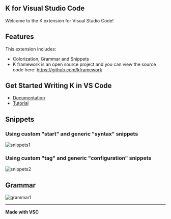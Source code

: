 ## K for Visual Studio Code

Welcome to the K extension for Visual Studio Code!


## Features
This extension includes: <br>
* Colorization, Grammar and Snippets <br>
* K framework is an open source project and you can view the source code here: 
https://github.com/kframework


## Get Started Writing K in VS Code
* [Documentation](http://www.kframework.org)
* [Tutorial](http://www.kframework.org/index.php/K_Tutorial)

## Snippets 
### Using custom "start" and generic "syntax" snippets <br>
![snippets1](https://cloud.githubusercontent.com/assets/23559082/21643894/805fd5a6-d293-11e6-9336-735bcb3d0185.gif)
### Using custom "tag" and generic "configuration" snippets <br>
![snippets2](https://cloud.githubusercontent.com/assets/23559082/21645820/492dcf44-d29c-11e6-89ca-5a84d8886b8e.gif)
## Grammar
![grammar1](https://cloud.githubusercontent.com/assets/23559082/21646023/29d451bc-d29d-11e6-9088-25480e969740.gif)

-----------------------------------------------------------------------------------------------------------


**Made with VSC**
